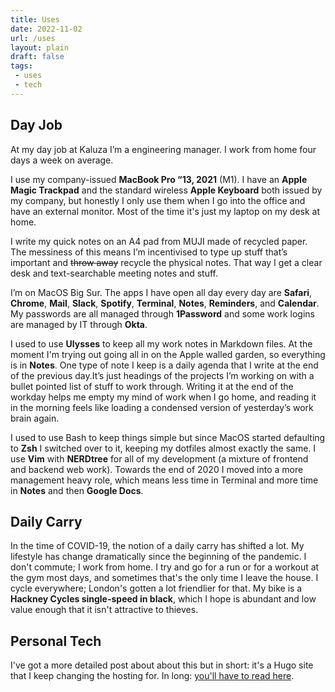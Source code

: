 ```yaml
---
title: Uses
date: 2022-11-02
url: /uses
layout: plain
draft: false
tags:
 - uses
 - tech
---
```


## Day Job
At my day job at Kaluza I’m a engineering manager. I work from home four days a week on average.

I use my company-issued **MacBook Pro “13, 2021** (M1). I have an **Apple Magic Trackpad** and the standard wireless **Apple Keyboard** both issued by my company, but honestly I only use them when I go into the office and have an external monitor. Most of the time it's just my laptop on my desk at home.

I write my quick notes on an A4 pad from MUJI made of recycled paper. The messiness of this means I’m incentivised to type up stuff that’s important and ~~throw away~~ recycle the physical notes. That way I get a clear desk and text-searchable meeting notes and stuff.

I’m on MacOS Big Sur. The apps I have open all day every day are **Safari**, **Chrome**, **Mail**, **Slack**, **Spotify**, **Terminal**, **Notes**, **Reminders**, and **Calendar**. My passwords are all managed through **1Password** and some work logins are managed by IT through **Okta**.

I used to use **Ulysses** to keep all my work notes in Markdown files. At the moment I'm trying out going all in on the Apple walled garden, so everything is in **Notes**. One type of note I keep is a daily agenda that I write at the end of the previous day.It’s just headings of the projects I’m working on with a bullet pointed list of stuff to work through. Writing it at the end of the workday helps me empty my mind of work when I go home, and reading it in the morning feels like loading a condensed version of yesterday’s work brain again.

I used to use Bash to keep things simple but since MacOS started defaulting to **Zsh** I switched over to it, keeping my dotfiles almost exactly the same. I use **Vim** with **NERDtree** for all of my development (a mixture of frontend and backend web work). Towards the end of 2020 I moved into a more management heavy role, which means less time in Terminal and more time in **Notes** and then **Google Docs**.

## Daily Carry
In the time of COVID-19, the notion of a daily carry has shifted a lot. My lifestyle has change dramatically since the beginning of the pandemic. I don't commute; I work from home. I try and go for a run or for a workout at the gym most days, and sometimes that's the only time I leave the house. I cycle everywhere; London's gotten a lot friendlier for that. My bike is a **Hackney Cycles single-speed in black**, which I hope is abundant and low value enough that it isn't attractive to thieves.

## Personal Tech
I've got a more detailed post about about this but in short: it's a Hugo site that I keep changing the hosting for. In long: [you'll have to read here](https://jackreid.xyz/post/how-this-site-works/).
